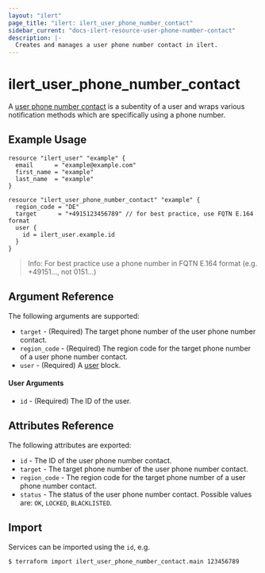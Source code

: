 ```yaml
---
layout: "ilert"
page_title: "ilert: ilert_user_phone_number_contact"
sidebar_current: "docs-ilert-resource-user-phone-number-contact"
description: |-
  Creates and manages a user phone number contact in ilert.
---
```


# ilert_user_phone_number_contact

A [user phone number contact](https://api.ilert.com/api-docs/#tag/Contacts) is a subentity of a user and wraps various notification methods which are specifically using a phone number.

## Example Usage

```hcl
resource "ilert_user" "example" {
  email      = "example@example.com"
  first_name = "example"
  last_name  = "example"
}

resource "ilert_user_phone_number_contact" "example" {
  region_code = "DE"
  target      = "+4915123456789" // for best practice, use FQTN E.164 format
  user {
    id = ilert_user.example.id
  }
}
```

> Info: For best practice use a phone number in FQTN E.164 format (e.g. +49151..., not 0151...)

## Argument Reference

The following arguments are supported:

- `target` - (Required) The target phone number of the user phone number contact.
- `region_code` - (Required) The region code for the target phone number of a user phone number contact.
- `user` - (Required) A [user](#user-arguments) block.

#### User Arguments

- `id` - (Required) The ID of the user.

## Attributes Reference

The following attributes are exported:

- `id` - The ID of the user phone number contact.
- `target` - The target phone number of the user phone number contact.
- `region_code` - The region code for the target phone number of a user phone number contact.
- `status` - The status of the user phone number contact. Possible values are: `OK`, `LOCKED`, `BLACKLISTED`.

## Import

Services can be imported using the `id`, e.g.

```sh
$ terraform import ilert_user_phone_number_contact.main 123456789
```
